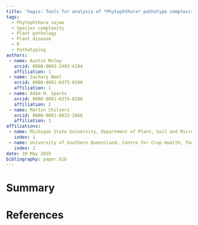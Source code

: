 ```yaml
---
title: 'hagis: Tools for analysis of *Phytophthora* pathotype complexities, distributions and diversity'
tags:
  - Phytophthora sojae
  - Species complexity
  - Plant pathology
  - Plant disease
  - R
  - Pathotyping
authors:
 - name: Austin McCoy
   orcid: 0000-0003-2483-4184
   affiliation: 1
 - name: Zachary Noel
   orcid: 0000-0001-6375-8300
   affiliation: 1
 - name: Adam H. Sparks
   orcid: 0000-0001-6375-8300
   affiliation: 2
 - name: Martin Chilvers
   orcid: 0000-0001-8832-1666
   affiliation: 1
affiliations:
 - name: Michigan State University, Department of Plant, Soil and Microbial Sciences, East Lansing, MI 48824, USA
   index: 1
 - name: University of Southern Queensland, Centre for Crop Health, Toowoomba, Queensland 4350, Australia
   index: 2
date: 10 May 2019
bibliography: paper.bib
---
```


# Summary

# References
